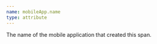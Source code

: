 ```yaml
---
name: mobileApp.name
type: attribute
---
```


The name of the mobile application that created this span.